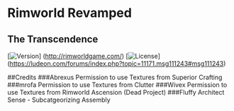 # Rimworld Revamped
## The Transcendence

[![Version](https://img.shields.io/badge/Rimworld-A16-green.svg)]
(http://rimworldgame.com/)
[![License](https://img.shields.io/badge/license-Custom-blue.svg)]
(https://ludeon.com/forums/index.php?topic=11171.msg111243#msg111243)


##Credits
###Abrexus
Permission to use Textures from Superior Crafting
###mrofa
Permission to use Textures from Clutter
###Wivex
Permission to use Textures from Rimworld Ascension (Dead Project)
###Fluffy
Architect Sense - Subcatgeorizing Assembly
